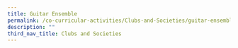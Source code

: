 ```yaml
---
title: Guitar Ensemble
permalink: /co-curricular-activities/Clubs-and-Societies/guitar-ensemble
description: ""
third_nav_title: Clubs and Societies
---
```

